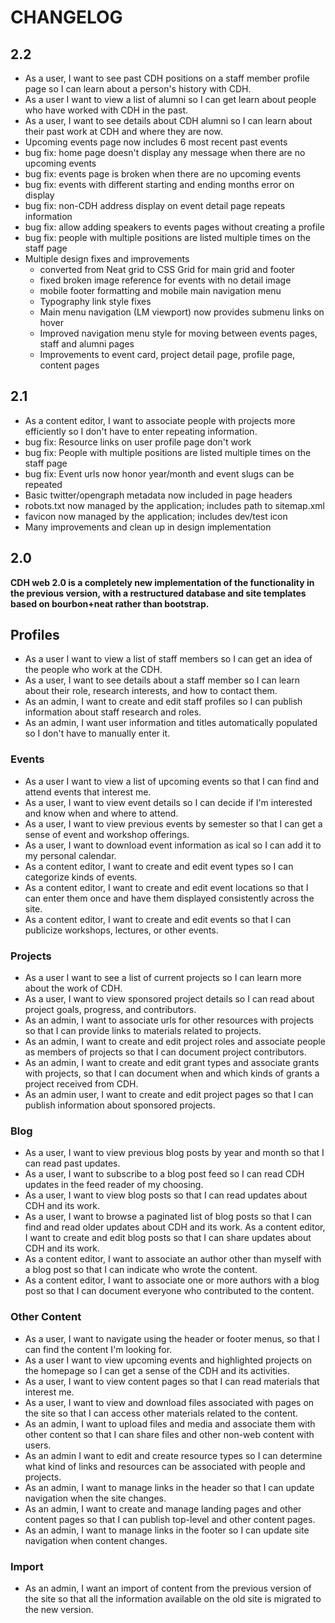 # CHANGELOG

## 2.2

* As a user, I want to see past CDH positions on a staff member profile page so I can learn about a person's history with CDH.
* As a user I want to view a list of alumni so I can get learn about people who have worked with CDH in the past.
* As a user, I want to see details about CDH alumni so I can learn about their past work at CDH and where they are now.
* Upcoming events page now includes 6 most recent past events
* bug fix: home page doesn't display any message when there are no upcoming events
* bug fix: events page is broken when there are no upcoming events
* bug fix: events with different starting and ending months error on display
* bug fix: non-CDH address display on event detail page repeats information
* bug fix: allow adding speakers to events pages without creating a profile
* bug fix: people with multiple positions are listed multiple times on the staff page
* Multiple design fixes and improvements
  * converted from Neat grid to CSS Grid for main grid and footer
  * fixed broken image reference for events with no detail image
  * mobile footer formatting and mobile main navigation menu
  * Typography link style fixes
  * Main menu navigation (LM viewport) now provides submenu links on hover
  * Improved navigation menu style for moving between events pages, staff and alumni pages
  * Improvements to event card, project detail page, profile page, content pages

## 2.1

* As a content editor, I want to associate people with projects more efficiently so I don't have to enter repeating information.
* bug fix: Resource links on user profile page don't work
* bug fix: People with multiple positions are listed multiple times on the staff page
* bug fix: Event urls now honor year/month and event slugs can be repeated
* Basic twitter/opengraph metadata now included in page headers
* robots.txt now managed by the application; includes path to sitemap.xml
* favicon now managed by the application; includes dev/test icon
* Many improvements and clean up in design implementation

## 2.0

**CDH web 2.0 is a completely new implementation of the functionality in the
previous version, with a restructured database and site templates based on
bourbon+neat rather than bootstrap.**

## Profiles

* As a user I want to view a list of staff members so I can get an idea of the people who work at the CDH.
* As a user, I want to see details about a staff member so I can learn about their role, research interests, and how to contact them.
* As an admin, I want to create and edit staff profiles so I can publish information about staff research and roles.
* As an admin, I want user information and titles automatically populated so I don't have to manually enter it.

### Events

* As a user I want to view a list of upcoming events so that I can find and attend events that interest me.
* As a user, I want to view event details so I can decide if I'm interested and know when and where to attend.
* As a user, I want to view previous events by semester so that I can get a sense of event and workshop offerings.
* As a user, I want to download event information as ical so I can add it to my personal calendar.
* As a content editor, I want to create and edit event types so I can categorize kinds of events.
* As a content editor, I want to create and edit event locations so that I can enter them once and have them displayed consistently across the site.
* As a content editor, I want to create and edit events so that I can publicize workshops, lectures, or other events.

### Projects

* As a user I want to see a list of current projects so I can learn more about the work of CDH.
* As a user, I want to view sponsored project details so I can read about project goals, progress, and contributors.
* As an admin, I want to associate urls for other resources with projects so that I can provide links to materials related to projects.
* As an admin, I want to create and edit project roles and associate people as members of projects so that I can document project contributors.
* As an admin, I want to create and edit grant types and associate grants with projects, so that I can document when and which kinds of grants a project received from CDH.
* As an admin user, I want to create and edit project pages so that I can publish information about sponsored projects.

### Blog

* As a user, I want to view previous blog posts by year and month so that I can read past updates.
* As a user, I want to subscribe to a blog post feed so I can read CDH updates in the feed reader of my choosing.
* As a user, I want to view blog posts so that I can read updates about CDH and its work.
* As a user, I want to browse a paginated list of blog posts so that I can find and read older updates about CDH and its work.
 As a content editor, I want to create and edit blog posts so that I can share updates about CDH and its work.
* As a content editor, I want to associate an author other than myself with a blog post so that I can indicate who wrote the content.
* As a content editor, I want to associate one or more authors with a blog post so that I can document everyone who contributed to the content.

### Other Content

* As a user, I want to navigate using the header or footer menus, so that I can find the content I'm looking for.
* As a user I want to view upcoming events and highlighted projects on the homepage so I can get a sense of the CDH and its activities.
* As a user, I want to view content pages so that I can read materials that interest me.
* As a user, I want to view and download files associated with pages on the site so that I can access other materials related to the content.
* As an admin, I want to upload files and media and associate them with other content so that I can share files and other non-web content with users.
* As an admin I want to edit and create resource types so I can determine what kind of links and resources can be associated with people and projects.
* As an admin, I want to manage links in the header so that I can update navigation when the site changes.
* As an admin, I want to create and manage landing pages and other content pages so that I can publish top-level and other content pages.
* As an admin, I want to manage links in the footer so I can update site navigation when content changes.

### Import
* As an admin, I want an import of content from the previous version of the site so that all the information available on the old site is migrated to the new version.


